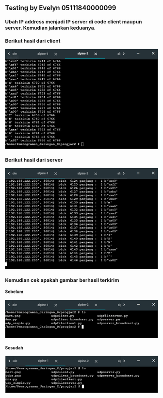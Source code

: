 ## Testing by Evelyn 05111840000099

### Ubah IP address menjadi IP server di code client maupun server. Kemudian jalankan keduanya.

### Berikut hasil dari client

![alt text](https://github.com/marsellaeve/Pemrograman_Jaringan_D/blob/master/progjar2/testing/udpfileclient.PNG)

### Berikut hasil dari server

![alt text](https://github.com/marsellaeve/Pemrograman_Jaringan_D/blob/master/progjar2/testing/udpfileserver.PNG)

### Kemudian cek apakah gambar berhasil terkirim
#### Sebelum
![alt text](https://github.com/marsellaeve/Pemrograman_Jaringan_D/blob/master/progjar2/testing/ls_client.PNG)
#### Sesudah
![alt text](https://github.com/marsellaeve/Pemrograman_Jaringan_D/blob/master/progjar2/testing/hasil_server.PNG)
